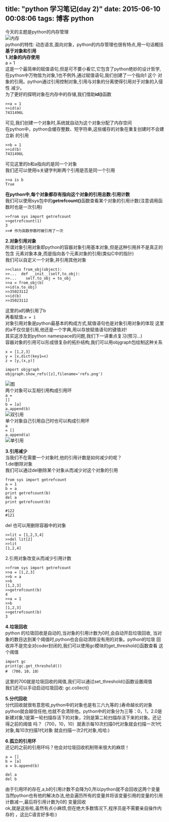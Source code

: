 title: "python 学习笔记(day 2)"
date: 2015-06-10 00:08:06
tags: 博客 python
---
今天的主题是python的内存管理<br/>
![内存](http://7xj431.com1.z0.glb.clouddn.com/image.jpg)<br/>
python的特性: 动态语言,面向对象，python的内存管理也很有特点,用一句话概括
<strong>基于对象和引用</strong><br/>
<strong>1.对象的内存使用</strong><br/>
<ciode>a = 1</code><br/>
这是一个最简单的赋值语句,但是可不要小看它,它包含了python绝妙的设计哲学,
在python中万物皆为对象,1也不例外,通过赋值语句,我们创建了一个指向1 这个
对象的引用。python通过引用控制对象,引用与对象的分离使得引用对于对象的入侵性
减少。<br/>
为了更好的探明对象在内存中的存储,我们借助<strong>id()</strong>函数<br/>

    >>a = 1
    >>id(a)
    7431496L

可见,我们创建一个对象时,系统就自动为这个对象分配了内存空间<br/>
在python中，python会缓存整数、短字符串,这些缓存的对象在重复创建时不会建立新
的引用<br/>

    >>b = 1
    >>id(b)
    7431496L

可见这里的b和a指向的是同一个对象<br/>
我们还可以使用is关键字判断两个引用是否是同一个引用<br/>

    >>a is b
    True

<strong>在python中,每个对象都存有指向这个对象的引用总数:引用计数</strong><br/>
我们可以使用sys包中的<strong>getrefcount()</strong>函数查看某个对象的引用计数(注意调用函数时也是一次引用)

    >>from sys import getrefcount
    >>getrefcount(1)
    3
    >># 作为函数参数时被引用了一次


<strong>2.对象引用对象</strong><br/>
所谓对象引用对象即python的容器对象引用基本对象,但是这种引用并不是真正的包含
元素对象本身,而是指向各个元素对象的引用(类似C中的指针)<br/>
我们可以自定义一个对象,并引用其他对象

    >>class from_obj(object):
    >>...  def __init__(self,to_obj):
    >>...    self.to_obj = to_obj
    >>a = from_obj(b)
    >>id(a.to_obj)
    >>35023112
    >>id(b)
    >>35023112

这里的a的确引用了b<br/>
再看赋值:<code>a = 1</code><br/>
对象引用对象是python最基本的构成方式,赋值语句也是对象引用对象的体现
这里的a不仅仅是引用,他还是一个字典,用以存放赋值语句的键值对!<br/>
其实这涉及到python namespace的问题,我们下一讲重点复习(预习...)<br/>
容器对象的引用可以形成很复杂的拓扑结构,我们可以用objgraph包绘制这种关系<br/>

    x = [1,2,3]
    y = [x,dict(key1=x)
    z = [y,(x,y)]

    import objgraph
    objgraph.show_refs([z],filename='refs.png')
![图](http://7xj431.com1.z0.glb.clouddn.com/361A.tmp.png)<br/>
两个对象可以互相引用构成引用环<br/>
<code>a = []</code><br/>
<code>b = [a]</code><br/>
<code>a.append(b)</code><br/>
![双引用](http://7xj431.com1.z0.glb.clouddn.com/1F2B.tmp.png)<br/>
单个对象自己引用自己时也可以构成引用环<br/>
<code>a = []</code><br/>
<code>a.append(a)</code><br/>
![单引用](http://7xj431.com1.z0.glb.clouddn.com/200C.tmp.png)<br/>


<strong>3.引用减少</strong><br/>
当我们不在需要一个对象时,他的引用计数是如何减少的呢？<br/>
1.del删除对象<br/>
我们可以通过del删除某个对象从而减少对这个对象的引用<br/>

    from sys import getrefcount
    a = 1
    b = a
    print getrefcount(b)
    del a
    print getrefcount(b)

    #122
    #121

del 也可以用删除容器中的对象<br/>

    >>lit = [1,2,3,4]
    >>del lit[2]
    >>lit
    [1,2,4]

2.引用对象改变从而减少引用计数<br/>

    >>from sys import getrefcount
    >>a = [1,2,3]
    >>b = a
    >>b
    [1,2,3]
    >>getrefcount(b)
    4
    >>a = 1
    >>b
    [1,2,3]
    >>getrefcount(b)
    3

<strong>4.垃圾回收</strong><br/>
python 的垃圾回收是自动的,当对象的引用计数为0时,会自动开启垃圾回收,
当对象的数目达到某个阈值时,python也会自动清除没有用的对象。python的垃圾
回收并不是完全对coder封闭的,我们可以使用gc模块的get_threshold()函数查看
这个阈值<br/>

    import gc
    print(gc.get_threshold())
    # （700，10，10）

这里的700就是垃圾回收的阈值,我们可以通过set_threshold()函数设置阈值<br/>
我们还可以手动启动垃圾回收: gc.collect()<br/>

<strong>5.分代回收</strong><br/>
分代回收就很有意思啦,python中的对象也是有三六九等的:)寿命越长的对象
python就会越信任他,也就不会清除他。python中的对象分为三等：0，1，2.0是
新建对象,1是第一轮扫描存活下的对象，2则是第二轮扫描存活下来的对象。还记得之前的阈值
吗？（700，10，10）就表示每10次扫描0代对象就会扫描一次1代对象,每10次扫描1代对象
就会扫描一次2代对象,哈哈:)<br/>

<strong>6.孤立的引用环</strong><br/>
还记的之前的引用环吗？他会对垃圾回收机制带来很大的麻烦！

    a = []
    b = [a]
    a = b.append(b)

    del a
    del b

由于引用环的存在,a,b的引用计数不会降为0,所以python就不会回收这两个变量<br/>
当然python也有他的解决办法,他会遍历所有的变量并将该变量引用的变量的引用计数减一,最后将引用计数为0的
变量回收<br/>
ok,就是这些啦,虽然有点小麻烦,但在绝大多数情况下,程序员是不需要亲自操作内存的
，这比C语言好多啦:)
